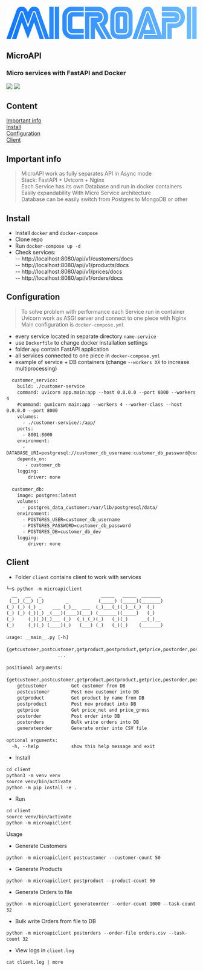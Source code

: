 
![logo](logo.png)

## MicroAPI  
### Micro services with FastAPI and Docker  


![](https://img.shields.io/badge/version-1.0-blue)
![](https://img.shields.io/badge/python-3.9-blue)

## Content  
[Important info](#important_info)  
[Install](#install)  
[Configuration](#configuration)  
[Client](#client)  


<a name="important_info"/>

## Important info  
</a>  

> MicroAPI work as fully separates API in Async mode  
> Stack: FastAPI + Uvicorn + Nginx  
> Each Service has its own Database and run in docker containers   
> Easily expandability With Micro Service architecture  
> Database can be easily switch from Postgres to MongoDB or other  

<a name="install"/>  

## Install  
</a>  

- Install `docker` and `docker-compose`  
- Clone repo  
- Run `docker-compose up -d`   
- Check services:  
--  http://localhost:8080/api/v1/customers/docs  
--  http://localhost:8080/api/v1/products/docs  
--  http://localhost:8080/api/v1/prices/docs  
--  http://localhost:8080/api/v1/orders/docs  

<a name="configuration"/>  

## Configuration  
</a>  

> To solve problem with performance each Service run in container  
> Uvicorn work as ASGI server and connect to one piece with Nginx  
> Main configuration is `docker-compose.yml`  

- every service located in separate directory `name-service`  
- use `Dockerfile` to change docker installation settings  
- folder `app` contain FastAPI application  
- all services connected to one piece in `docker-compose.yml`  
- example of service + DB containers (change `--workers XX` to increase multiprocessing)  
```
  customer_service:
    build: ./customer-service
    command: uvicorn app.main:app --host 0.0.0.0 --port 8000 --workers 4
    #command: gunicorn main:app --workers 4 --worker-class --host 0.0.0.0 --port 8000
    volumes:
      - ./customer-service/:/app/
    ports:
      - 8001:8000
    environment:
      - DATABASE_URI=postgresql://customer_db_username:customer_db_password@customer_db/customer_db_dev
    depends_on:
       - customer_db
    logging:
        driver: none 
  
  customer_db:
    image: postgres:latest
    volumes:
      - postgres_data_customer:/var/lib/postgresql/data/
    environment:
      - POSTGRES_USER=customer_db_username
      - POSTGRES_PASSWORD=customer_db_password
      - POSTGRES_DB=customer_db_dev
    logging:
        driver: none 
```

<a name="client"/>  

## Client  
</a>  

- Folder `client` contains client to work with services  
```
└─$ python -m microapiclient
  __   __   _                      _____   _____  _______ 
 (__)_(__) (_)        _           (_____) (_____)(_______)
(_) (_) (_) _    ___ (_)__  ___  (_)___(_)(_)__(_)  (_)   
(_) (_) (_)(_) _(___)(____)(___) (_______)(_____)   (_)   
(_)     (_)(_)(_)___ (_)  (_)_(_)(_)   (_)(_)     __(_)__ 
(_)     (_)(_) (____)(_)   (___) (_)   (_)(_)    (_______)

usage: __main__.py [-h]
                   {getcustomer,postcustomer,getproduct,postproduct,getprice,postorder,postorders,generateorder}
                   ...

positional arguments:
  {getcustomer,postcustomer,getproduct,postproduct,getprice,postorder,postorders,generateorder}
    getcustomer         Get customer from DB
    postcustomer        Post new customer into DB
    getproduct          Get product by name from DB
    postproduct         Post new product into DB
    getprice            Get price_net and price_gross
    postorder           Post order into DB
    postorders          Bulk write orders into DB
    generateorder       Generate order into CSV file

optional arguments:
  -h, --help            show this help message and exit

```

- Install  
```
cd client
python3 -m venv venv
source venv/bin/activate 
python -m pip install -e .
```
- Run  
```
cd client
source venv/bin/activate 
python -m microapiclient
```
Usage  
- Generate Customers  
```
python -m microapiclient postcustomer --customer-count 50
```  
- Generate Products   
```
python -m microapiclient postproduct --product-count 50
```  
- Generate Orders to file  
```
python -m microapiclient generateorder --order-count 1000 --task-count 32
```  
- Bulk write Orders from file to DB  
```
python -m microapiclient postorders --order-file orders.csv --task-count 32
```  
- View logs in `client.log`  
```
cat client.log | more
```